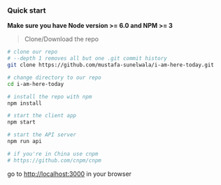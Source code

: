 
### Quick start
**Make sure you have Node version >= 6.0 and NPM >= 3**
> Clone/Download the repo

```bash
# clone our repo
# --depth 1 removes all but one .git commit history
git clone https://github.com/mustafa-sunelwala/i-am-here-today.git

# change directory to our repo
cd i-am-here-today

# install the repo with npm
npm install

# start the client app
npm start

# start the API server
npm run api

# if you're in China use cnpm
# https://github.com/cnpm/cnpm
```
go to [http://localhost:3000](http://localhost:3000) in your browser
